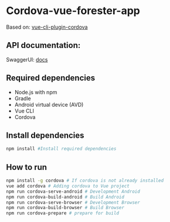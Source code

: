# Cordova-vue-forester-app

Based on: [vue-cli-plugin-cordova](https://github.com/m0dch3n/vue-cli-plugin-cordova)

## API documentation:

SwaggerUI: [docs](https://forester-node-server.herokuapp.com/api-docs)

## Required dependencies
* Node.js with npm
* Gradle
* Android virtual device (AVD)
* Vue CLI
* Cordova

## Install dependencies

```sh
npm install #Install required dependencies
```

## How to run
```sh
npm install -g cordova # If cordova is not already installed
vue add cordova # Adding cordova to Vue project
npm run cordova-serve-android # Development Android
npm run cordova-build-android # Build Android
npm run cordova-serve-browser # Development Browser
npm run cordova-build-browser # Build Browser
npm run cordova-prepare # prepare for build
```
